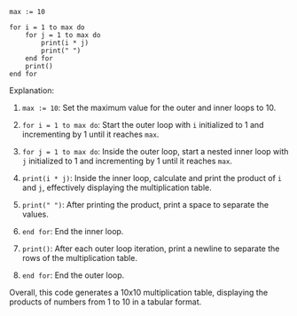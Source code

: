 ```english
max := 10

for i = 1 to max do
    for j = 1 to max do
        print(i * j)
        print(" ")
    end for
    print()
end for
```

Explanation:

1. `max := 10`: Set the maximum value for the outer and inner loops to 10.

2. `for i = 1 to max do`: Start the outer loop with `i` initialized to 1 and incrementing by 1 until it reaches `max`.

3. `for j = 1 to max do`: Inside the outer loop, start a nested inner loop with `j` initialized to 1 and incrementing by 1 until it reaches `max`.

4. `print(i * j)`: Inside the inner loop, calculate and print the product of `i` and `j`, effectively displaying the multiplication table.

5. `print(" ")`: After printing the product, print a space to separate the values.

6. `end for`: End the inner loop.

7. `print()`: After each outer loop iteration, print a newline to separate the rows of the multiplication table.

8. `end for`: End the outer loop.

Overall, this code generates a 10x10 multiplication table, displaying the products of numbers from 1 to 10 in a tabular format.